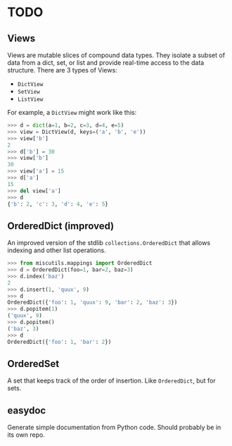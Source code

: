 # TODO

## Views

Views are mutable slices of compound data types. They isolate a
subset of data from a dict, set, or list and provide real-time access to the
data structure. There are 3 types of Views:

- `DictView`
- `SetView`
- `ListView`

For example, a `DictView` might work like this:

```python
>>> d = dict(a=1, b=2, c=3, d=4, e=5)
>>> view = DictView(d, keys=('a', 'b', 'e'))
>>> view['b']
2
>>> d['b'] = 30
>>> view['b']
30
>>> view['a'] = 15
>>> d['a']
15
>>> del view['a']
>>> d
{'b': 2, 'c': 3, 'd': 4, 'e': 5}
```

## OrderedDict (improved)

An improved version of the stdlib `collections.OrderedDict` that allows
indexing and other list operations.

```python
>>> from miscutils.mappings import OrderedDict
>>> d = OrderedDict(foo=1, bar=2, baz=3)
>>> d.index('baz')
2
>>> d.insert(1, 'quux', 9)
>>> d
OrderedDict({'foo': 1, 'quux': 9, 'bar': 2, 'baz': 3})
>>> d.popitem(1)
('quux', 9)
>>> d.popitem()
('baz', 3)
>>> d
OrderedDict({'foo': 1, 'bar': 2})
```

## OrderedSet

A set that keeps track of the order of insertion. Like `OrderedDict`, but for
sets.

## easydoc

Generate simple documentation from Python code. Should probably be in its own
repo.
